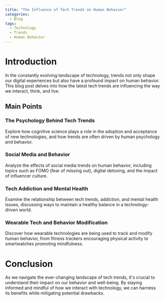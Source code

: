 ```yaml
---
title: "The Influence of Tech Trends on Human Behavior"
categories:
  - Blog
tags:
  - Technology
  - Trends
  - Human Behavior
---
```


# Introduction
In the constantly evolving landscape of technology, trends not only shape our digital experiences but also have a profound impact on human behavior. This blog post delves into how the latest tech trends are influencing the way we interact, think, and live.

## Main Points
### The Psychology Behind Tech Trends
Explore how cognitive science plays a role in the adoption and acceptance of new technologies, and how trends are often driven by human psychology and behavior.

### Social Media and Behavior
Analyze the effects of social media trends on human behavior, including topics such as FOMO (fear of missing out), digital detoxing, and the impact of influencer culture.

### Tech Addiction and Mental Health
Examine the relationship between tech trends, addiction, and mental health issues, discussing ways to maintain a healthy balance in a technology-driven world.

### Wearable Tech and Behavior Modification
Discover how wearable technologies are being used to track and modify human behavior, from fitness trackers encouraging physical activity to smartwatches promoting mindfulness.

# Conclusion
As we navigate the ever-changing landscape of tech trends, it's crucial to understand their impact on our behavior and well-being. By staying informed and mindful of how we interact with technology, we can harness its benefits while mitigating potential drawbacks.